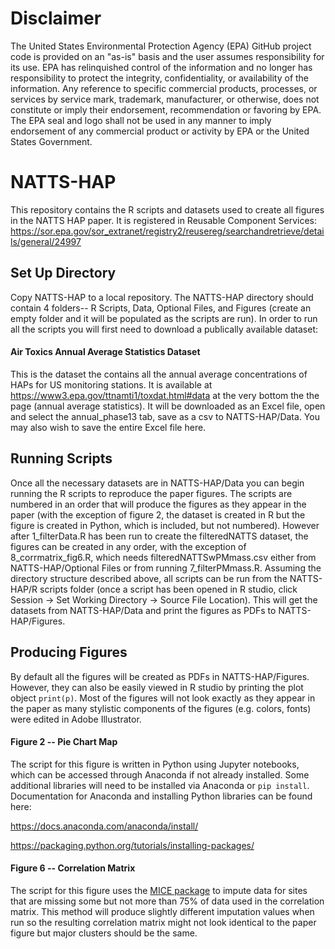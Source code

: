# Disclaimer
The United States Environmental Protection Agency (EPA) GitHub project code is provided on an "as-is" basis and the user assumes responsibility for its use. EPA has relinquished control of the information and no longer has responsibility to protect the integrity, confidentiality, or availability of the information. Any reference to specific commercial products, processes, or services by service mark, trademark, manufacturer, or otherwise, does not constitute or imply their endorsement, recommendation or favoring by EPA. The EPA seal and logo shall not be used in any manner to imply endorsement of any commercial product or activity by EPA or the United States Government.

# NATTS-HAP
This repository contains the R scripts and datasets used to create all figures in the NATTS HAP paper.
It is registered in Reusable Component Services: https://sor.epa.gov/sor_extranet/registry2/reusereg/searchandretrieve/details/general/24997

## Set Up Directory
Copy NATTS-HAP to a local repository. The NATTS-HAP directory should contain 4 folders-- R Scripts, Data, Optional Files, and Figures (create an empty folder and it will be populated as the scripts are run). In order to run all the scripts you will first need to download a publically available dataset: 

#### Air Toxics Annual Average Statistics Dataset 
This is the dataset the contains all the annual average concentrations of HAPs for US monitoring stations. It is available at https://www3.epa.gov/ttnamti1/toxdat.html#data at the very bottom the the page (annual average statistics). It will be downloaded as an Excel file, open and select the annual_phase13 tab, save as a csv to NATTS-HAP/Data. You may also wish to save the entire Excel file here.

## Running Scripts
Once all the necessary datasets are in NATTS-HAP/Data you can begin running the R scripts to reproduce the paper figures. The scripts are numbered in an order that will produce the figures as they appear in the paper (with the exception of figure 2, the dataset is created in R but the figure is created in Python, which is included, but not numbered). However after 1_filterData.R has been run to create the filteredNATTS dataset, the figures can be created in any order, with the exception of 8_corrmatrix_fig6.R, which needs filteredNATTSwPMmass.csv either from NATTS-HAP/Optional Files or from running 7_filterPMmass.R. Assuming the directory structure described above, all scripts can be run from the NATTS-HAP/R scripts folder (once a script has been opened in R studio, click Session -> Set Working Directory -> Source File Location). This will get the datasets from NATTS-HAP/Data and print the figures as PDFs to NATTS-HAP/Figures.

## Producing Figures
By default all the figures will be created as PDFs in NATTS-HAP/Figures. However, they can also be easily viewed in R studio by printing the plot object `print(p)`. Most of the figures will not look exactly as they appear in the paper as many stylistic components of the figures (e.g. colors, fonts) were edited in Adobe Illustrator. 

#### Figure 2 -- Pie Chart Map
The script for this figure is written in Python using Jupyter notebooks, which can be accessed through Anaconda if not already installed. Some additional libraries will need to be installed via Anaconda or `pip install`. Documentation for Anaconda and installing Python libraries can be found here: 

https://docs.anaconda.com/anaconda/install/

https://packaging.python.org/tutorials/installing-packages/

#### Figure 6 -- Correlation Matrix
The script for this figure uses the [MICE package](https://cran.r-project.org/web/packages/mice/mice.pdf) to impute data for sites that are missing some but not more than 75% of data used in the correlation matrix. This method will produce slightly different imputation values when run so the resulting correlation matrix might not look identical to the paper figure but major clusters should be the same. 
